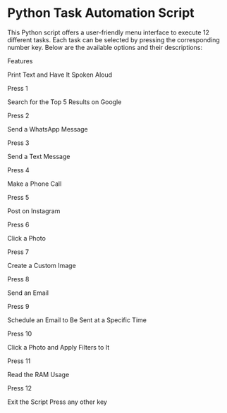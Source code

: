 # Python Task Automation Script
This Python script offers a user-friendly menu interface to execute 12 different tasks. Each task can be selected by pressing the corresponding number key. Below are the available options and their descriptions:

Features

Print Text and Have It Spoken Aloud

Press 1

Search for the Top 5 Results on Google

Press 2

Send a WhatsApp Message

Press 3

Send a Text Message

Press 4

Make a Phone Call

Press 5

Post on Instagram

Press 6

Click a Photo

Press 7

Create a Custom Image

Press 8

Send an Email

Press 9

Schedule an Email to Be Sent at a Specific Time

Press 10

Click a Photo and Apply Filters to It

Press 11

Read the RAM Usage

Press 12

Exit the Script
Press any other key
